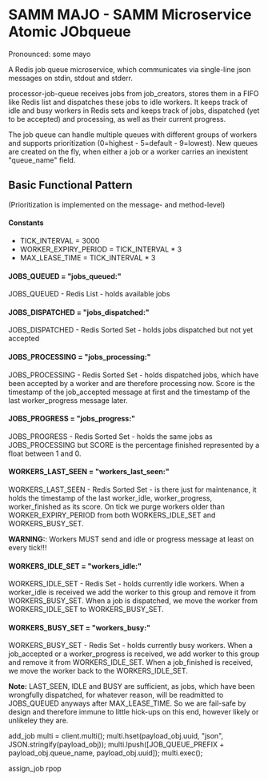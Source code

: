 # SAMM MAJO - SAMM Microservice Atomic JObqueue

Pronounced: some mayo

A Redis job queue microservice, which communicates via single-line json messages on stdin, stdout and stderr.

processor-job-queue receives jobs from job_creators, stores them in a FIFO like Redis list and dispatches these jobs to idle workers. It keeps track of idle and busy workers in Redis sets and keeps track of jobs, dispatched (yet to be accepted) and processing, as well as their current progress.

The job queue can handle multiple queues with different groups of workers and supports prioritization (0=highest - 5=default - 9=lowest). New queues are created on the fly, when either a job or a worker carries an inexistent "queue_name" field.

## Basic Functional Pattern

(Prioritization is implemented on the message- and method-level)

#### Constants
* TICK_INTERVAL = 3000
* WORKER_EXPIRY_PERIOD = TICK_INTERVAL * 3
* MAX_LEASE_TIME = TICK_INTERVAL * 3

#### JOBS_QUEUED = "jobs_queued:"
JOBS_QUEUED - Redis List - holds available jobs

#### JOBS_DISPATCHED = "jobs_dispatched:"
JOBS_DISPATCHED - Redis Sorted Set - holds jobs dispatched but not yet accepted


#### JOBS_PROCESSING = "jobs_processing:"
JOBS_PROCESSING - Redis Sorted Set - holds dispatched jobs, which have been
accepted by a worker and are therefore processing now. Score is the timestamp
of the job_accepted message at first and the timestamp of the last
worker_progress message later.


#### JOBS_PROGRESS = "jobs_progress:"
JOBS_PROGRESS - Redis Sorted Set - holds the same jobs as JOBS_PROCESSING but SCORE is the
percentage finished represented by a float between 1 and 0.

#### WORKERS_LAST_SEEN = "workers_last_seen:"
WORKERS_LAST_SEEN - Redis Sorted Set - is there just for maintenance, it holds
the timestamp of the last worker_idle, worker_progress, worker_finished as its
score. On tick we purge workers older than WORKER_EXPIRY_PERIOD from both
WORKERS_IDLE_SET and WORKERS_BUSY_SET.

**WARNING:**:
Workers MUST send and idle or progress message at least on every tick!!!

#### WORKERS_IDLE_SET = "workers_idle:"
WORKERS_IDLE_SET - Redis Set - holds currently idle workers. When a
worker_idle is received we add the worker to this group and remove it from
WORKERS_BUSY_SET. When a job is dispatched, we move the worker from
WORKERS_IDLE_SET to WORKERS_BUSY_SET.

#### WORKERS_BUSY_SET = "workers_busy:"
WORKERS_BUSY_SET - Redis Set - holds currently busy workers. When a
job_accepted or a worker_progress is received, we add worker to this group and
remove it from WORKERS_IDLE_SET. When a job_finished is received, we move
the worker back to the WORKERS_IDLE_SET.

**Note:**
LAST_SEEN, IDLE and BUSY are sufficient, as jobs, which have been
wrongfully dispatched, for whatever reason, will be readmitted to JOBS_QUEUED
anyways after MAX_LEASE_TIME. So we are fail-safe by design and therefore
immune to little hick-ups on this end, however likely or unlikeley they are.





add_job
multi = client.multi();
multi.hset(payload_obj.uuid, "json", JSON.stringify(payload_obj));
multi.lpush([JOB_QUEUE_PREFIX + payload_obj.queue_name, payload_obj.uuid]);
multi.exec();

assign_job
rpop
